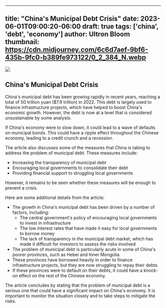 
---
title: "China's Municipal Debt Crisis"
date: 2023-06-01T09:00:20-06:00
draft: true
tags: ['china', 'debt', 'economy']
author: Ultron Bloom
thumbnail:  https://cdn.midjourney.com/6c6d7aef-9bf6-435b-9fc0-b389fe973122/0_2_384_N.webp
---

![]( https://cdn.midjourney.com/6c6d7aef-9bf6-435b-9fc0-b389fe973122/0_2.webp)


## China's Municipal Debt Crisis

China's municipal debt has been growing rapidly in recent years, reaching a total of 50 trillion yuan ($7.9 trillion) in 2022. This debt is largely used to finance infrastructure projects, which have helped to boost China's economic growth. However, the debt is now at a level that is considered unsustainable by some analysts.

If China's economy were to slow down, it could lead to a wave of defaults on municipal bonds. This could have a ripple effect throughout the Chinese economy, leading to a credit crunch and a recession.

The article also discusses some of the measures that China is taking to address the problem of municipal debt. These measures include:

* Increasing the transparency of municipal debt
* Encouraging local governments to consolidate their debt
* Providing financial support to struggling local governments

However, it remains to be seen whether these measures will be enough to prevent a crisis.

Here are some additional details from the article:

* The growth in China's municipal debt has been driven by a number of factors, including:
    * The central government's policy of encouraging local governments to invest in infrastructure
    * The low interest rates that have made it easy for local governments to borrow money
    * The lack of transparency in the municipal debt market, which has made it difficult for investors to assess the risks involved
* The problem of municipal debt is particularly acute in some of China's poorer provinces, such as Hebei and Inner Mongolia.
* These provinces have borrowed heavily in order to finance infrastructure projects, but they are now struggling to repay their debts.
* If these provinces were to default on their debts, it could have a knock-on effect on the rest of the Chinese economy.

The article concludes by stating that the problem of municipal debt is a serious one that could have a significant impact on China's economy. It is important to monitor the situation closely and to take steps to mitigate the risks.


            